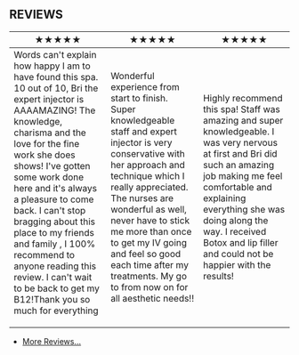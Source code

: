 ## REVIEWS




|           &#9733;&#9733;&#9733;&#9733;&#9733;        |      &#9733;&#9733;&#9733;&#9733;&#9733;       |        &#9733;&#9733;&#9733;&#9733;&#9733;             |
|-----------------------------------------------|-----------------------------------------------|----------------------------------------------|
|Words can't explain how happy I am to have found this spa. 10 out of 10, Bri the expert injector is AAAAMAZING! The knowledge, charisma and the love for the fine work she does shows! I've gotten some work done here and it's always a pleasure to come back. I can't stop bragging about this place to my friends and family , I  100% recommend to anyone reading this review. I can't wait to be back to get my B12!Thank you so much for everything           </p>| Wonderful experience from start to finish. Super knowledgeable staff and expert injector is very conservative with her approach and technique which I really appreciated. The nurses are wonderful as well, never have to stick me more than once to get my IV going and feel so good each time after my treatments. My go to from now on for all aesthetic needs!!                |  Highly recommend this spa! Staff was amazing and super knowledgeable. I was very nervous at first and Bri did such an amazing job making me feel comfortable and explaining everything she was doing along the way. I received Botox and lip filler and could not be happier with the results!  |


- [More Reviews...](https://maps.app.goo.gl/X8JXUNgvYd6aF9T6A)
